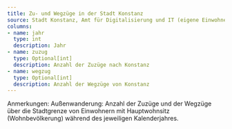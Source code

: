 ```yaml
---
title: Zu- und Wegzüge in der Stadt Konstanz
source: Stadt Konstanz, Amt für Digitalisierung und IT (eigene Einwohnerfortschreibung)
columns:
- name: jahr
  type: int
  description: Jahr
- name: zuzug
  type: Optional[int]
  description: Anzahl der Zuzüge nach Konstanz
- name: wegzug
  type: Optional[int]
  description: Anzahl der Wegzüge von Konstanz
---
```

Anmerkungen: Außenwanderung: Anzahl der Zuzüge und der Wegzüge über die Stadtgrenze von Einwohnern mit Hauptwohnsitz (Wohnbevölkerung) während des jeweiligen Kalenderjahres.
